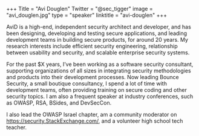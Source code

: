 +++
Title = "Avi Douglen"
Twitter = "@sec_tigger"
image = "avi_douglen.jpg"
type = "speaker"
linktitle = "avi-douglen"
+++

AviD is a high-end, independent security architect and developer, and has been designing, developing and testing secure applications, and leading development teams in building secure products, for around 20 years. My research interests include efficient security engineering, relationship between usability and security, and scalable enterprise security systems.

For the past $X years, I’ve been working as a software security consultant, supporting organizations of all sizes in integrating security methodologies and products into their development processes. Now leading Bounce Security, a small boutique consultancy, I spend a lot of time with development teams, often providing training on secure coding and other security topics. I am also a frequent speaker at industry conferences, such as OWASP, RSA, BSides, and DevSecCon.

I also lead the OWASP Israel chapter, am a community moderator on https://security.StackExchange.com/, and a volunteer high school tech teacher.

